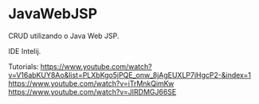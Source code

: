# JavaWebJSP
CRUD utilizando o Java Web JSP.

IDE Intelij.

Tutorials:
https://www.youtube.com/watch?v=V16abKUY8Ao&list=PLXbKgo5jPQE_onw_8jAgEUXLP7jHgcP2-&index=1
https://www.youtube.com/watch?v=iTrMnkQimKw
https://www.youtube.com/watch?v=JIRDMGJ66SE
